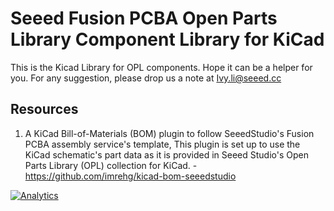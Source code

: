 # Seeed Fusion PCBA Open Parts Library Component Library for KiCad

This is the Kicad Library for OPL components. Hope it can be a helper for you.  For any suggestion, please drop us a note at Ivy.li@seeed.cc

## Resources
1. A KiCad Bill-of-Materials (BOM) plugin to follow SeeedStudio's Fusion PCBA assembly service's template, This plugin is set up to use the KiCad schematic's part data as it is provided in Seeed Studio's Open Parts Library (OPL) collection for KiCad. - https://github.com/imrehg/kicad-bom-seeedstudio


[![Analytics](https://ga-beacon.appspot.com/UA-46589105-3/OPL_Kicad_Library)](https://github.com/igrigorik/ga-beacon)
